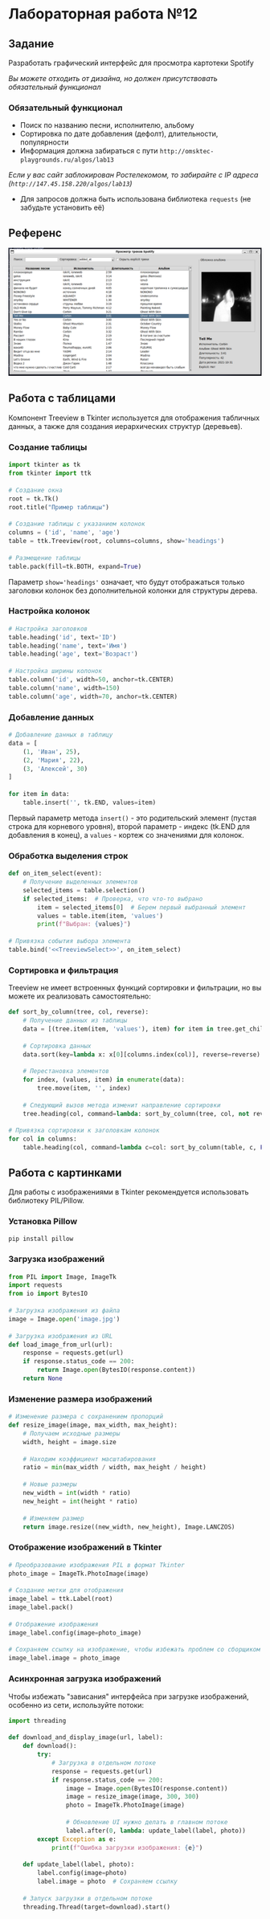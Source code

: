 # Лабораторная работа №12

## Задание

Разработать графический интерфейс для просмотра картотеки Spotify

_Вы можете отходить от дизайна, но должен присутствовать обязательный функционал_

### Обязательный функционал

- Поиск по названию песни, исполнителю, альбому
- Сортировка по дате добавления (дефолт), длительности, популярности
- Информация должна забираться с пути `http://omsktec-playgrounds.ru/algos/lab13`

_Если у вас сайт заблокирован Ростелекомом, то забирайте с IP адреса (`http://147.45.158.220/algos/lab13`)_

- Для запросов должна быть использована библиотека `requests` (не забудьте установить её)

## Референс

<img src="./.repo/finished.png" />

## Работа с таблицами

Компонент Treeview в Tkinter используется для отображения табличных данных, а также для создания иерархических структур (деревьев).

### Создание таблицы

```python
import tkinter as tk
from tkinter import ttk

# Создание окна
root = tk.Tk()
root.title("Пример таблицы")

# Создание таблицы с указанием колонок
columns = ('id', 'name', 'age')
table = ttk.Treeview(root, columns=columns, show='headings')

# Размещение таблицы
table.pack(fill=tk.BOTH, expand=True)
```

Параметр `show='headings'` означает, что будут отображаться только заголовки колонок без дополнительной колонки для структуры дерева.

### Настройка колонок

```python
# Настройка заголовков
table.heading('id', text='ID')
table.heading('name', text='Имя')
table.heading('age', text='Возраст')

# Настройка ширины колонок
table.column('id', width=50, anchor=tk.CENTER)
table.column('name', width=150)
table.column('age', width=70, anchor=tk.CENTER)
```

### Добавление данных

```python
# Добавление данных в таблицу
data = [
    (1, 'Иван', 25),
    (2, 'Мария', 22),
    (3, 'Алексей', 30)
]

for item in data:
    table.insert('', tk.END, values=item)
```

Первый параметр метода `insert()` - это родительский элемент (пустая строка для корневого уровня), второй параметр - индекс (tk.END для добавления в конец), а `values` - кортеж со значениями для колонок.

### Обработка выделения строк

```python
def on_item_select(event):
    # Получение выделенных элементов
    selected_items = table.selection()
    if selected_items:  # Проверка, что что-то выбрано
        item = selected_items[0]  # Берем первый выбранный элемент
        values = table.item(item, 'values')
        print(f"Выбран: {values}")

# Привязка события выбора элемента
table.bind('<<TreeviewSelect>>', on_item_select)
```

### Сортировка и фильтрация

Treeview не имеет встроенных функций сортировки и фильтрации, но вы можете их реализовать самостоятельно:

```python
def sort_by_column(tree, col, reverse):
    # Получение данных из таблицы
    data = [(tree.item(item, 'values'), item) for item in tree.get_children('')]
    
    # Сортировка данных
    data.sort(key=lambda x: x[0][columns.index(col)], reverse=reverse)
    
    # Перестановка элементов
    for index, (values, item) in enumerate(data):
        tree.move(item, '', index)
    
    # Следующий вызов метода изменит направление сортировки
    tree.heading(col, command=lambda: sort_by_column(tree, col, not reverse))

# Привязка сортировки к заголовкам колонок
for col in columns:
    table.heading(col, command=lambda c=col: sort_by_column(table, c, False))
```

## Работа с картинками

Для работы с изображениями в Tkinter рекомендуется использовать библиотеку PIL/Pillow.

### Установка Pillow

```
pip install pillow
```

### Загрузка изображений

```python
from PIL import Image, ImageTk
import requests
from io import BytesIO

# Загрузка изображения из файла
image = Image.open('image.jpg')

# Загрузка изображения из URL
def load_image_from_url(url):
    response = requests.get(url)
    if response.status_code == 200:
        return Image.open(BytesIO(response.content))
    return None
```

### Изменение размера изображений

```python
# Изменение размера с сохранением пропорций
def resize_image(image, max_width, max_height):
    # Получаем исходные размеры
    width, height = image.size
    
    # Находим коэффициент масштабирования
    ratio = min(max_width / width, max_height / height)
    
    # Новые размеры
    new_width = int(width * ratio)
    new_height = int(height * ratio)
    
    # Изменяем размер
    return image.resize((new_width, new_height), Image.LANCZOS)
```

### Отображение изображений в Tkinter

```python
# Преобразование изображения PIL в формат Tkinter
photo_image = ImageTk.PhotoImage(image)

# Создание метки для отображения
image_label = ttk.Label(root)
image_label.pack()

# Отображение изображения
image_label.config(image=photo_image)

# Сохраняем ссылку на изображение, чтобы избежать проблем со сборщиком мусора
image_label.image = photo_image
```

### Асинхронная загрузка изображений

Чтобы избежать "зависания" интерфейса при загрузке изображений, особенно из сети, используйте потоки:

```python
import threading

def download_and_display_image(url, label):
    def download():
        try:
            # Загрузка в отдельном потоке
            response = requests.get(url)
            if response.status_code == 200:
                image = Image.open(BytesIO(response.content))
                image = resize_image(image, 300, 300)
                photo = ImageTk.PhotoImage(image)
                
                # Обновление UI нужно делать в главном потоке
                label.after(0, lambda: update_label(label, photo))
        except Exception as e:
            print(f"Ошибка загрузки изображения: {e}")
    
    def update_label(label, photo):
        label.config(image=photo)
        label.image = photo  # Сохраняем ссылку
    
    # Запуск загрузки в отдельном потоке
    threading.Thread(target=download).start()
```
